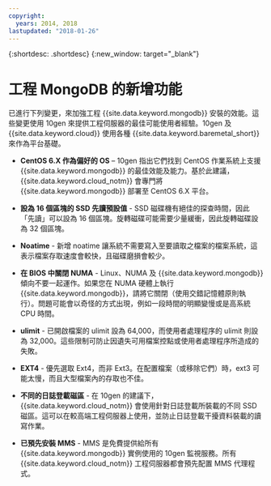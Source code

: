 ```yaml
---
copyright:
  years: 2014, 2018
lastupdated: "2018-01-26"
---
```


{:shortdesc: .shortdesc}
{:new_window: target="_blank"}

# 工程 MongoDB 的新增功能 <!--installations-->

已進行下列變更，來加強工程 {{site.data.keyword.mongodb}} 安裝的效能。這些變更使用 10gen 來提供工程伺服器的最佳可能使用者經驗。10gen 及 {{site.data.keyword.cloud}} 使用各種 {{site.data.keyword.baremetal_short}} 來作為平台基礎。<!--{{site.data.keyword.baremetal_short}} provide a consistent high performance set of available resources that cannot be matched in shared resource, multi-tenant platforms.-->  

* **CentOS 6.X 作為偏好的 OS** – 10gen 指出它們找到 CentOS 作業系統上支援 {{site.data.keyword.mongodb}} 的最佳效能及能力。基於此建議，{{site.data.keyword.cloud_notm}} 會專門將 {{site.data.keyword.mongodb}} 部署至 CentOS 6.X 平台。

* **設為 16 個區塊的 SSD 先讀預設值** - SSD 磁碟機有絕佳的探查時間，因此「先讀」可以設為 16 個區塊。旋轉磁碟可能需要少量緩衝，因此旋轉磁碟設為 32 個區塊。

* **Noatime** - 新增 noatime 讓系統不需要寫入至要讀取之檔案的檔案系統，這表示檔案存取速度會較快，且磁碟磨損會較少。

* **在 BIOS 中關閉 NUMA** - Linux、NUMA 及 {{site.data.keyword.mongodb}} 傾向不要一起運作。如果您在 NUMA 硬體上執行 {{site.data.keyword.mongodb}}，請將它關閉（使用交錯記憶體原則執行）。問題可能會以奇怪的方式出現，例如一段時間的明顯變慢或是高系統 CPU 時間。

* **ulimit** - 已開啟檔案的 ulimit 設為 64,000，而使用者處理程序的 ulimit 則設為 32,000。這些限制可防止因遺失可用檔案控點或使用者處理程序所造成的失敗。

* **EXT4** - 優先選取 Ext4，而非 Ext3。在配置檔案（或移除它們）時，ext3 可能太慢，而且大型檔案內的存取也不佳。

* **不同的日誌登載磁區** - 在 10gen 的建議下，{{site.data.keyword.cloud_notm}} 會使用針對日誌登載所裝載的不同 SSD 磁區。這可以在較高端工程伺服器上使用，並防止日誌登載干擾資料裝載的讀寫作業。

* **已預先安裝 MMS** - MMS 是免費提供給所有 {{site.data.keyword.mongodb}} 實例使用的 10gen 監視服務。所有 {{site.data.keyword.cloud_notm}} 工程伺服器都會預先配置 MMS 代理程式。
